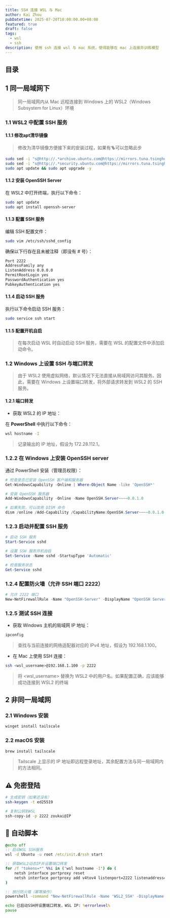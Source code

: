 ```yaml
---
title: SSH 连接 WSL 与 Mac
author: Kai Zhou
pubDatetime: 2025-07-20T10:00:00.00+08:00
featured: true
draft: false
tags:
  - wsl
  - ssh
description: 使用 ssh 连接 wsl 与 mac 系统，使得能够在 mac 上连接并训练模型
---
```


## 目录

## 1 **同一局域网下**

> 同一局域网内从 Mac 远程连接到 Windows 上的 WSL2（Windows Subsystem for Linux）环境

### 1.1 WSL2 中配置 SSH 服务

#### 1.1.1 修改apt清华镜像

> 修改为清华镜像方便接下来的安装过程，如果有🪜可以忽略此步

```bash
sudo sed -i "s@http://.*archive.ubuntu.com@https://mirrors.tuna.tsinghua.edu.cn@g" /etc/apt/sources.list
sudo sed -i "s@http://.*security.ubuntu.com@https://mirrors.tuna.tsinghua.edu.cn@g" /etc/apt/sources.list
sudo apt update && sudo apt upgrade -y
```


#### 1.1.2 安装 OpenSSH Server

在 WSL2 中打开终端，执行以下命令：
```bash
sudo apt update
sudo apt install openssh-server
```

#### 1.1.3 配置 SSH 服务

编辑 SSH 配置文件：
```bash
sudo vim /etc/ssh/sshd_config
```

确保以下行存在且未被注释（即没有 # 号）：
```bash
Port 2222
AddressFamily any
ListenAddress 0.0.0.0
PermitRootLogin yes
PasswordAuthentication yes
PubkeyAuthentication yes
```

#### 1.1.4 启动 SSH 服务

执行以下命令启动 SSH 服务：
```bash
sudo service ssh start
```

#### 1.1.5 配置开机自启
> 在每次启动 WSL 时自动启动 SSH 服务，需要在 WSL 的配置文件中添加启动命令。





### 1.2 Windows 上设置 SSH 与端口转发

> 由于 WSL2 使用虚拟网络，默认情况下无法直接从局域网访问其服务。因此，需要在 Windows 上设置端口转发，将外部请求转发到 WSL2 的 SSH 服务。

#### 1.2.1 端口转发

- 获取 WSL2 的 IP 地址：

在 **PowerShell** 中执行以下命令：
```bash
wsl hostname -I
```
> 记录输出的 IP 地址，假设为 172.28.112.1。



### 1.2.2 在 Windows 上安装 OpenSSH server

通过 PowerShell 安装（管理员权限）：

```powershell
# 检查是否已安装 OpenSSH 客户端和服务器
Get-WindowsCapability -Online | Where-Object Name -like 'OpenSSH*'

# 安装 OpenSSH 服务器
Add-WindowsCapability -Online -Name OpenSSH.Server~~~~0.0.1.0

# 如果失败，可以改用 DISM 命令
dism /online /Add-Capability /CapabilityName:OpenSSH.Server~~~~0.0.1.0
```

### 1.2.3 启动并配置 SSH 服务

```powershell
# 启动 SSH 服务
Start-Service sshd

# 设置 SSH 服务开机自启
Set-Service -Name sshd -StartupType 'Automatic'

# 检查服务状态
Get-Service sshd
```

### 1.2.4 配置防火墙（允许 SSH 端口 2222）

```powershell
# 允许 2222 端口
New-NetFirewallRule -Name "OpenSSH-Server" -DisplayName "OpenSSH Server (TCP 22)" -Enabled True -Direction Inbound -Protocol TCP -Action Allow -LocalPort 2222
```

### 1.2.5 测试 SSH 连接

- 获取 Windows 主机的局域网 IP 地址：
```powershell
ipconfig
```
> 查找与当前连接的网络适配器对应的 IPv4 地址，假设为 192.168.1.100。

- 在 Mac 上使用 SSH 连接：
```bash
ssh <wsl_username>@192.168.1.100 -p 2222
```
> 将 <wsl_username> 替换为 WSL2 中的用户名。如果配置正确，应该能够成功连接到 WSL2 的终端


## 2 **非同一局域网**

### 2.1 Windows 安装

```powershell
winget install tailscale
```


### 2.2 macOS 安装

```bash
brew install tailscale
```
> Tailscale 上显示的 IP 地址即远程登录地址，其余配置方法与同一局域网内的方法相同。

## ⚠️ 免密登陆

```bash
# 生成密钥（如果还没有）
ssh-keygen -t ed25519

# 复制公钥到WSL
ssh-copy-id -p 2222 zoukai@IP
```

## 📨 自动脚本
```bat
@echo off
:: 启动WSL SSH服务
wsl -d Ubuntu -u root /etc/init.d/ssh start

:: 获取WSL2动态IP并设置端口转发
for /f "tokens=*" %%i in ('wsl hostname -I') do (
    netsh interface portproxy reset
    netsh interface portproxy add v4tov4 listenport=2222 listenaddress=0.0.0.0 connectport=2222 connectaddress=%%i
)

:: 放行防火墙（幂等操作）
powershell -command "New-NetFirewallRule -Name 'WSL2_SSH' -DisplayName 'WSL2 SSH' -Enabled True -Direction Inbound -Protocol TCP -Action Allow -LocalPort 2222 -ErrorAction SilentlyContinue"

echo 已启动SSH并设置端口转发，WSL IP: %errorlevel%
pause
```